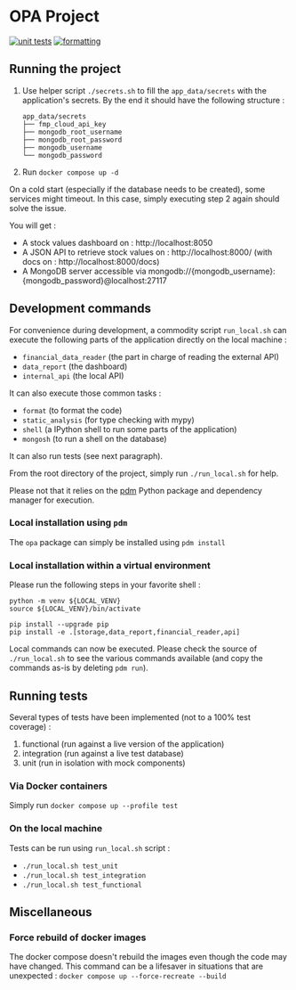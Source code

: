 # OPA Project

[![unit tests](https://github.com/DataScientest-Studio/juin23_bde_opa/actions/workflows/tests_unit.yml/badge.svg)](https://github.com/DataScientest-Studio/juin23_bde_opa/actions/workflows/tests_unit.yml) [![formatting](https://github.com/DataScientest-Studio/juin23_bde_opa/actions/workflows/format.yml/badge.svg)](https://github.com/DataScientest-Studio/juin23_bde_opa/actions/workflows/format.yml)

## Running the project

1. Use helper script `./secrets.sh` to fill the `app_data/secrets` with the application's secrets. By the end it should have the following structure :

    ```
    app_data/secrets
    ├── fmp_cloud_api_key
    ├── mongodb_root_username
    ├── mongodb_root_password
    ├── mongodb_username
    └── mongodb_password
    ```

1. Run `docker compose up -d`

On a cold start (especially if the database needs to be created), some services might timeout. In this case, simply executing step 2 again should solve the issue.

You will get :

* A stock values dashboard on : http://localhost:8050
* A JSON API to retrieve stock values on : http://localhost:8000/ (with docs on : http://localhost:8000/docs)
* A MongoDB server accessible via mongodb://{mongodb_username}:{mongodb_password}@localhost:27117

## Development commands

For convenience during development, a commodity script `run_local.sh` can execute the following parts of the application directly on the local machine : 

* `financial_data_reader` (the part in charge of reading the external API)
* `data_report` (the dashboard)
* `internal_api` (the local API)

It can also execute those common tasks :

* `format` (to format the code)
* `static_analysis` (for type checking with mypy)
* `shell` (a IPython shell to run some parts of the application)
* `mongosh` (to run a shell on the database)

It can also run tests (see next paragraph).

From the root directory of the project, simply run `./run_local.sh` for help.

Please not that it relies on the [pdm](https://pdm.fming.dev/) Python package and dependency manager for execution.

### Local installation using `pdm`

The `opa` package can simply be installed using `pdm install`

### Local installation within a virtual environment

Please run the following steps in your favorite shell :

```
python -m venv ${LOCAL_VENV}
source ${LOCAL_VENV}/bin/activate

pip install --upgrade pip
pip install -e .[storage,data_report,financial_reader,api]
```

Local commands can now be executed. Please check the source of `./run_local.sh` to see the various commands available (and copy the commands as-is by deleting `pdm run`).

## Running tests

Several types of tests have been implemented (not to a 100% test coverage) :

1. functional (run against a live version of the application)
1. integration (run against a live test database)
1. unit (run in isolation with mock components)

### Via Docker containers

Simply run `docker compose up --profile test`

### On the local machine

Tests can be run using `run_local.sh` script :

* `./run_local.sh test_unit`
* `./run_local.sh test_integration`
* `./run_local.sh test_functional`

## Miscellaneous

### Force rebuild of docker images

The docker compose doesn't rebuild the images even though the code may have changed. This command can be a lifesaver in situations that are unexpected : `docker compose up --force-recreate --build`
